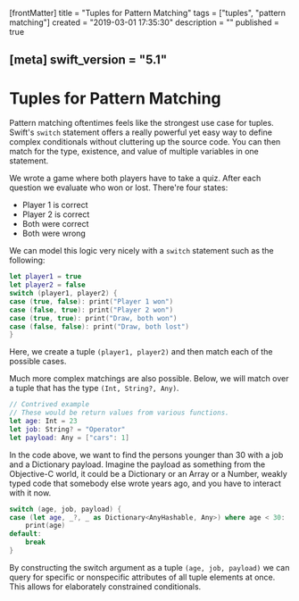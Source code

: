 [frontMatter]
title = "Tuples for Pattern Matching"
tags = ["tuples", "pattern matching"]
created = "2019-03-01 17:35:30"
description = ""
published = true

[meta]
swift_version = "5.1"
---

# Tuples for Pattern Matching

Pattern matching oftentimes feels like the strongest use case for
tuples. Swift\'s `switch` statement offers a really powerful yet easy
way to define complex conditionals without cluttering up the source
code. You can then match for the type, existence, and value of multiple
variables in one statement.

We wrote a game where both players have to take a quiz. After each question we evaluate
who won or lost. There're four states: 

- Player 1 is correct
- Player 2 is correct
- Both were correct
- Both were wrong

We can model this logic very nicely with a `switch` statement such as the following:

``` Swift
let player1 = true
let player2 = false
switch (player1, player2) {
case (true, false): print("Player 1 won")
case (false, true): print("Player 2 won")
case (true, true): print("Draw, both won")
case (false, false): print("Draw, both lost")
}
```

Here, we create a tuple `(player1, player2)` and then match each of
the possible cases.

Much more complex matchings are also possible. Below, we will match over
a tuple that has the type `(Int, String?, Any)`.

``` Swift
// Contrived example
// These would be return values from various functions.
let age: Int = 23
let job: String? = "Operator"
let payload: Any = ["cars": 1]
```

In the code above, we want to find the persons younger than 30 with a
job and a Dictionary payload. Imagine the payload as something from the
Objective-C world, it could be a Dictionary or an Array or a Number,
weakly typed code that somebody else wrote years ago, and you have to interact with
it now.

``` Swift
switch (age, job, payload) {
case (let age, _?, _ as Dictionary<AnyHashable, Any>) where age < 30:
    print(age)
default:
    break
}
```

By constructing the switch argument as a tuple `(age, job, payload)` we
can query for specific or nonspecific attributes of all tuple elements
at once. This allows for elaborately constrained conditionals.


